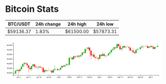 # Bitcoin Stats

BTC/USDT|24h change|24h high|24h low|
|---|---|---|---|
|$59136.37|1.83%|$61500.00|$57873.31|

<img src="./chart.svg">
